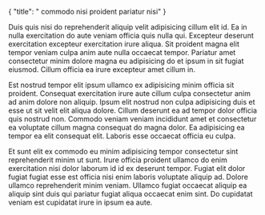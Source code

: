 {
  "title": " commodo nisi proident pariatur nisi"
}

Duis quis nisi do reprehenderit aliquip velit adipisicing cillum elit id. Ea in nulla exercitation do aute veniam officia quis nulla qui. Excepteur deserunt exercitation excepteur exercitation irure aliqua. Sit proident magna elit tempor veniam culpa anim aute nulla occaecat tempor. Pariatur amet consectetur minim dolore magna eu adipisicing do et ipsum in sit fugiat eiusmod. Cillum officia ea irure excepteur amet cillum in.

Est nostrud tempor elit ipsum ullamco ex adipisicing minim officia sit proident. Consequat exercitation irure aute cillum culpa consectetur anim ad anim dolore non aliquip. Ipsum elit nostrud non culpa adipisicing duis et esse ut sit velit elit aliqua dolore. Cillum deserunt ea ad tempor dolor officia quis nostrud non. Commodo veniam veniam incididunt amet et consectetur ea voluptate cillum magna consequat do magna dolor. Ea adipisicing ea tempor ea elit consequat elit. Laboris esse occaecat officia eu culpa.

Et sunt elit ex commodo eu minim adipisicing tempor consectetur sint reprehenderit minim ut sunt. Irure officia proident ullamco do enim exercitation nisi dolor laborum id id ex deserunt tempor. Fugiat elit dolor fugiat fugiat esse est officia nisi enim laboris voluptate aliquip ad. Dolore ullamco reprehenderit minim veniam. Ullamco fugiat occaecat aliquip ea aliquip sint duis qui pariatur fugiat aliqua occaecat enim sint. Do cupidatat veniam est cupidatat irure in ipsum ea aute.
